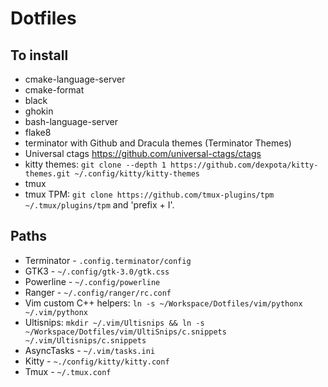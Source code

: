 # Dotfiles

## To install

* cmake-language-server
* cmake-format
* black
* ghokin
* bash-language-server
* flake8
* terminator with Github and Dracula themes (Terminator Themes)
* Universal ctags https://github.com/universal-ctags/ctags
* kitty themes: `git clone --depth 1 https://github.com/dexpota/kitty-themes.git ~/.config/kitty/kitty-themes`
* tmux
* tmux TPM: `git clone https://github.com/tmux-plugins/tpm ~/.tmux/plugins/tpm` and 'prefix + I'.

## Paths

* Terminator - `.config.terminator/config`
* GTK3 - `~/.config/gtk-3.0/gtk.css`
* Powerline - `~/.config/powerline`
* Ranger - `~/.config/ranger/rc.conf`
* Vim custom C++ helpers: `ln -s ~/Workspace/Dotfiles/vim/pythonx ~/.vim/pythonx`
* Ultisnips: `mkdir ~/.vim/Ultisnips && ln -s ~/Workspace/Dotfiles/vim/UltiSnips/c.snippets ~/.vim/Ultisnips/c.snippets`
* AsyncTasks - `~/.vim/tasks.ini`
* Kitty - `~./config/kitty/kitty.conf`
* Tmux - `~/.tmux.conf`
